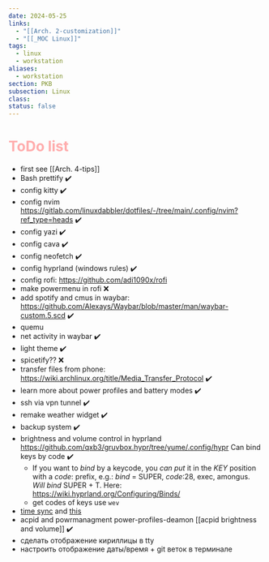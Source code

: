```yaml
---
date: 2024-05-25
links:
  - "[[Arch. 2-customization]]"
  - "[[_MOC Linux]]"
tags:
  - linux
  - workstation
aliases:
  - workstation
section: PKB
subsection: Linux
class: 
status: false
---
```

# <span style="color:#ffadad">ToDo list</span>
- first see [[Arch. 4-tips]]
- Bash prettify ✔️ 
- config kitty ✔️
- config nvim https://gitlab.com/linuxdabbler/dotfiles/-/tree/main/.config/nvim?ref_type=heads ✔️
- config yazi ✔️
- config cava ✔️
- config neofetch ✔️
- config hyprland (windows rules) ✔️
- config rofi: https://github.com/adi1090x/rofi
- make powermenu in rofi ❌
- add spotify and cmus in waybar: https://github.com/Alexays/Waybar/blob/master/man/waybar-custom.5.scd ✔️
- quemu
- net activity in waybar ✔️
- light theme ✔️
- spicetify?? ❌
- transfer files from phone: https://wiki.archlinux.org/title/Media_Transfer_Protocol ✔️
- learn more about power profiles and battery modes ✔️
- ssh via vpn tunnel ✔️
- remake weather widget ✔️
- backup system ✔️
- brightness and volume control in hyprland https://github.com/qxb3/gruvbox.hypr/tree/yume/.config/hypr Can bind keys by code ✔️
	- If you want to _bind_ by a keycode, you _can put_ it in the _KEY_ position with a _code_: prefix, e.g.: _bind_ = SUPER, _code_:28, exec, amongus. _Will bind_ SUPER + T. Here: https://wiki.hyprland.org/Configuring/Binds/
	- get codes of keys use `wev`
- [time sync](https://bbs.archlinux.org/viewtopic.php?id=275280) and [this](https://wiki.archlinux.org/title/Systemd-timesyncd)
- acpid and powrmanagment power-profiles-deamon [[acpid brightness and volume]] ✔️
- сделать отображение кириллицы в tty
- настроить отображение даты/время + git веток в терминале

